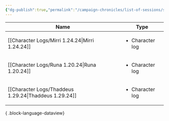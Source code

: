 ```yaml
---
{"dg-publish":true,"permalink":"/campaign-chronicles/list-of-sessions/session-15/","tags":["Event"]}
---
```



| Name                                                     | Type                            |
| -------------------------------------------------------- | ------------------------------- |
| [[Character Logs/Mirri 1.24.24\|Mirri 1.24.24]]       | <ul><li>Character log</li></ul> |
| [[Character Logs/Runa 1.20.24\|Runa 1.20.24]]         | <ul><li>Character log</li></ul> |
| [[Character Logs/Thaddeus 1.29.24\|Thaddeus 1.29.24]] | <ul><li>Character log</li></ul> |

{ .block-language-dataview}